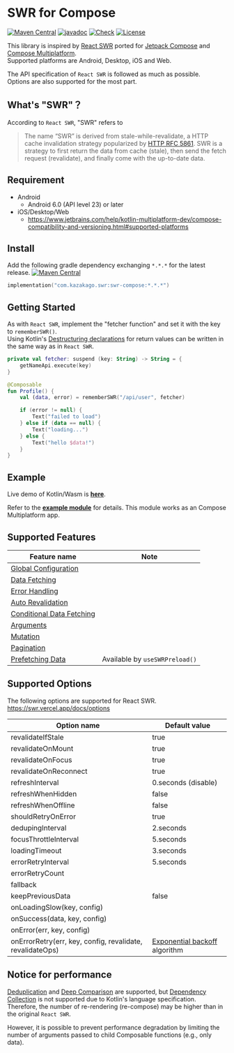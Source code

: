 # SWR for Compose

[![Maven Central](https://img.shields.io/maven-central/v/com.kazakago.swr/swr-compose.svg)](https://central.sonatype.com/namespace/com.kazakago.swr.compose)
[![javadoc](https://javadoc.io/badge2/com.kazakago.swr/swr-compose/javadoc.svg)](https://javadoc.io/doc/com.kazakago.swr/swr-compose)
[![Check](https://github.com/kazakago/swr-compose/actions/workflows/check.yml/badge.svg?branch=main)](https://github.com/kazakago/swr-compose/actions/workflows/check.yml?query=branch%3Amain)
[![License](https://img.shields.io/github/license/kazakago/swr-compose.svg)](LICENSE)

This library is inspired by [React SWR](https://swr.vercel.app) ported for [Jetpack Compose](https://developer.android.com/jetpack/compose) and [Compose Multiplatform](https://www.jetbrains.com/lp/compose-multiplatform/).  
Supported platforms are Android, Desktop, iOS and Web.

The API specification of `React SWR` is followed as much as possible.  
Options are also supported for the most part.

## What's "SWR"？

According to `React SWR`, "SWR" refers to

> The name “SWR” is derived from stale-while-revalidate, a HTTP cache invalidation strategy popularized by [HTTP RFC 5861](https://www.rfc-editor.org/rfc/rfc5861). SWR is a strategy to first return the data from cache (stale), then send the fetch request (revalidate), and finally come with the up-to-date data.

## Requirement

- Android
    - Android 6.0 (API level 23) or later
- iOS/Desktop/Web
    - https://www.jetbrains.com/help/kotlin-multiplatform-dev/compose-compatibility-and-versioning.html#supported-platforms

## Install

Add the following gradle dependency exchanging `*.*.*` for the latest release. [![Maven Central](https://img.shields.io/maven-central/v/com.kazakago.swr/swr-compose.svg)](https://central.sonatype.com/namespace/com.kazakago.swr)

```kotlin
implementation("com.kazakago.swr:swr-compose:*.*.*")
```

## Getting Started

As with `React SWR`, implement the "fetcher function" and set it with the key to `rememberSWR()`.  
Using Kotlin's [Destructuring declarations](https://kotlinlang.org/docs/destructuring-declarations.html) for return values can be written in the same way as in `React SWR`.

```kotlin
private val fetcher: suspend (key: String) -> String = {
    getNameApi.execute(key)
}

@Composable
fun Profile() {
    val (data, error) = rememberSWR("/api/user", fetcher)

    if (error != null) {
        Text("failed to load")
    } else if (data == null) {
        Text("loading...")
    } else {
        Text("hello $data!")
    }
}
```

## Example

Live demo of Kotlin/Wasm is [**here**](https://kazakago.github.io/swr-compose/).

Refer to the [**example module**](exampleApp) for details. This module works as an Compose Multiplatform app.

## Supported Features

| Feature name                                                                  | Note                           |
|-------------------------------------------------------------------------------|--------------------------------|
| [Global Configuration](https://swr.vercel.app/docs/global-configuration)      |                                |
| [Data Fetching](https://swr.vercel.app/docs/data-fetching)                    |                                |
| [Error Handling](https://swr.vercel.app/docs/error-handling)                  |                                |
| [Auto Revalidation](https://swr.vercel.app/docs/revalidation)                 |                                |
| [Conditional Data Fetching](https://swr.vercel.app/docs/conditional-fetching) |                                |
| [Arguments](https://swr.vercel.app/docs/arguments)                            |                                |
| [Mutation](https://swr.vercel.app/docs/mutation)                              |                                |
| [Pagination](https://swr.vercel.app/docs/pagination)                          |                                |
| [Prefetching Data](https://swr.vercel.app/docs/prefetching)                   | Available by `useSWRPreload()` |

## Supported Options

The following options are supported for React SWR.  
https://swr.vercel.app/docs/options

| Option name                                               | Default value                                                                      |
|-----------------------------------------------------------|------------------------------------------------------------------------------------|
| revalidateIfStale                                         | true                                                                               |
| revalidateOnMount                                         | true                                                                               |
| revalidateOnFocus                                         | true                                                                               |
| revalidateOnReconnect                                     | true                                                                               |
| refreshInterval                                           | 0.seconds (disable)                                                                |
| refreshWhenHidden                                         | false                                                                              |
| refreshWhenOffline                                        | false                                                                              |
| shouldRetryOnError                                        | true                                                                               |
| dedupingInterval                                          | 2.seconds                                                                          |
| focusThrottleInterval                                     | 5.seconds                                                                          |
| loadingTimeout                                            | 3.seconds                                                                          |
| errorRetryInterval                                        | 5.seconds                                                                          |
| errorRetryCount                                           |                                                                                    |
| fallback                                                  |                                                                                    |
| keepPreviousData                                          | false                                                                              |
| onLoadingSlow(key, config)                                |                                                                                    |
| onSuccess(data, key, config)                              |                                                                                    |
| onError(err, key, config)                                 |                                                                                    |
| onErrorRetry(err, key, config, revalidate, revalidateOps) | [Exponential backoff](https://en.wikipedia.org/wiki/Exponential_backoff) algorithm |

## Notice for performance

[Deduplication](https://swr.vercel.app/docs/advanced/performance#deduplication) and [Deep Comparison](https://swr.vercel.app/docs/advanced/performance#deep-comparison) are supported, but [Dependency Collection](https://swr.vercel.app/docs/advanced/performance#dependency-collection) is not supported due to Kotlin's language specification.  
Therefore, the number of re-rendering (re-compose) may be higher than in the original `React SWR`.

However, it is possible to prevent performance degradation by limiting the number of arguments passed to child Composable functions (e.g., only data).  

